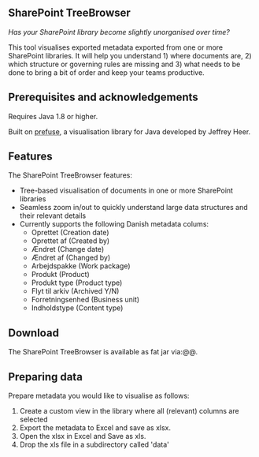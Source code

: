 ## SharePoint TreeBrowser
_Has your SharePoint library become slightly unorganised over time?_

This tool visualises exported metadata exported from one or more SharePoint libraries. It will help you understand 1) where documents are, 2) which structure or governing rules are missing and 3) what needs to be done to bring a bit of order and keep your teams productive. 

## Prerequisites and acknowledgements
Requires Java 1.8 or higher. 

Built on <abbr title="https://prefuse.org">prefuse</abbr>, a visualisation library for Java developed by <attr title="http://jheer.org">Jeffrey Heer</attr>. 

## Features
The SharePoint TreeBrowser features:
- Tree-based visualisation of documents in one or more SharePoint libraries
- Seamless zoom in/out to quickly understand large data structures and their relevant details
- Currently supports the following Danish metadata colums:
  - Oprettet (Creation date)
  - Oprettet af (Created by)
  - Ændret (Change date)
  - Ændret af (Changed by)
  - Arbejdspakke (Work package)
  - Produkt (Product)
  - Produkt type (Product type)
  - Flyt til arkiv (Archived Y/N)
  - Forretningsenhed (Business unit)
  - Indholdstype (Content type)

## Download
The SharePoint TreeBrowser is available as fat jar via:@@.

## Preparing data
Prepare metadata you would like to visualise as follows:
  1. Create a custom view in the library where all (relevant) columns are selected
  2. Export the metadata to Excel and save as xlsx.
  3. Open the xlsx in Excel and Save as xls.
  4. Drop the xls file in a subdirectory called 'data'
  

